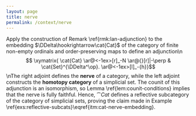 ```yaml
---
layout: page
title: nerve
permalink: /context/nerve
---
```

Apply the construction of Remark \ref{rmk:lan-adjunction} to the embedding $\DDelta\hookrightarrow\cat{Cat}$ of the category of finite non-empty ordinals and order-preserving maps to define an adjunction\n$$ \xymatrix{ \cat{Cat} \ar@<-1ex>[r]_-N \ar@{}[r]|-\perp & \cat{Set}^{\DDelta^\op}. \ar@<-1ex>[l]_-{h}}$$\nThe right adjoint defines the **nerve** of a category, while the left adjoint constructs the **homotopy category** of a simplicial set. The counit of this adjunction is an isomorphism, so Lemma \ref{lem:counit-conditions} implies that the nerve is fully faithful. Hence, $\cat{Cat}$ defines a reflective subcategory of the category of simplicial sets, proving the claim made in Example \ref{exs:reflective-subcats}\eqref{itm:cat-nerve-embedding}.
